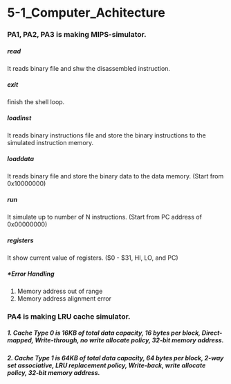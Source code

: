 # 5-1_Computer_Achitecture

### PA1, PA2, PA3 is making MIPS-simulator.

##### read <filename>
  It reads binary file and shw the disassembled instruction.
  
##### exit
  finish the shell loop.
  
##### loadinst <filename>
  It reads binary instructions file and store the binary instructions to the simulated instruction memory.
 
##### loaddata <filename>
  It reads binary file and store the binary data to the data memory. (Start from 0x10000000)
  
##### run <N>
  It simulate up to number of N instructions. (Start from PC address of 0x00000000)
  
##### registers
  It show current value of registers. ($0 - $31, HI, LO, and PC)
  
##### *Error Handling

1. Memory address out of range
2. Memory address alignment error

### PA4 is making LRU cache simulator.


##### 1. Cache Type 0 is 16KB of total data capacity, 16 bytes per block, Direct-mapped, Write-through, no write allocate policy, 32-bit memory address.

##### 2. Cache Type 1 is 64KB of total data capacity, 64 bytes per block, 2-way set associative, LRU replacement policy, Write-back, write allocate policy, 32-bit memory address.
